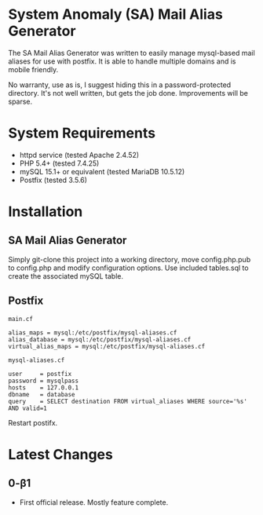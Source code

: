 # System Anomaly (SA) Mail Alias Generator

The SA Mail Alias Generator was written to easily manage mysql-based mail aliases for use with postfix. It is able to handle multiple domains and is mobile friendly.

No warranty, use as is, I suggest hiding this in a password-protected directory. It's not well written, but gets the job done. Improvements will be sparse.

# System Requirements

- httpd service (tested Apache 2.4.52)
- PHP 5.4+ (tested 7.4.25)
- mySQL 15.1+ or equivalent (tested MariaDB 10.5.12)
- Postfix (tested 3.5.6)

# Installation

## SA Mail Alias Generator

Simply git-clone this project into a working directory, move config.php.pub to config.php and modify configuration options. Use included tables.sql to create the associated mySQL table.

## Postfix

`main.cf`

```
alias_maps = mysql:/etc/postfix/mysql-aliases.cf
alias_database = mysql:/etc/postfix/mysql-aliases.cf
virtual_alias_maps = mysql:/etc/postfix/mysql-aliases.cf
```

`mysql-aliases.cf`

```
user     = postfix
password = mysqlpass
hosts    = 127.0.0.1
dbname   = database
query    = SELECT destination FROM virtual_aliases WHERE source='%s' AND valid=1
```

Restart postifx.

# Latest Changes

## 0-β1

- First official release. Mostly feature complete.
